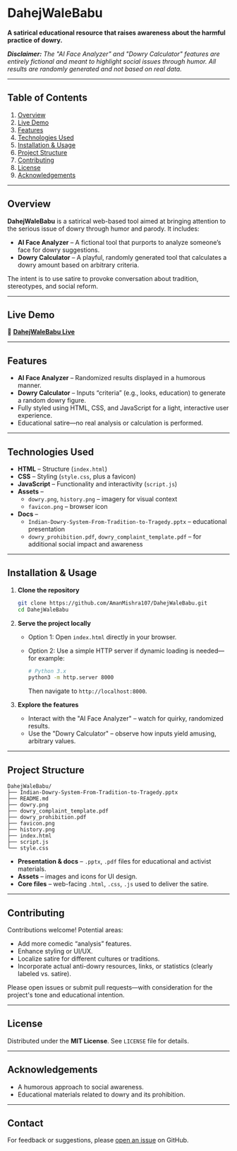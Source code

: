 # DahejWaleBabu

**A satirical educational resource that raises awareness about the harmful practice of dowry.**

_**Disclaimer:** The "AI Face Analyzer" and "Dowry Calculator" features are entirely fictional and meant to highlight social issues through humor. All results are randomly generated and not based on real data._

---

##  Table of Contents

1. [Overview](#overview)  
2. [Live Demo](#live-demo)  
3. [Features](#features)  
4. [Technologies Used](#technologies-used)  
5. [Installation & Usage](#installation--usage)  
6. [Project Structure](#project-structure)  
7. [Contributing](#contributing)  
8. [License](#license)  
9. [Acknowledgements](#acknowledgements)

---

## Overview

**DahejWaleBabu** is a satirical web-based tool aimed at bringing attention to the serious issue of dowry through humor and parody. It includes:

- **AI Face Analyzer** – A fictional tool that purports to analyze someone’s face for dowry suggestions.
- **Dowry Calculator** – A playful, randomly generated tool that calculates a dowry amount based on arbitrary criteria.

The intent is to use satire to provoke conversation about tradition, stereotypes, and social reform.

---

## Live Demo

🔗 **[DahejWaleBabu Live](https://dahej-wale-babu.vercel.app/)**

---

## Features

- **AI Face Analyzer** – Randomized results displayed in a humorous manner.
- **Dowry Calculator** – Inputs “criteria” (e.g., looks, education) to generate a random dowry figure.
- Fully styled using HTML, CSS, and JavaScript for a light, interactive user experience.
- Educational satire—no real analysis or calculation is performed.

---

## Technologies Used

- **HTML** – Structure (`index.html`)  
- **CSS** – Styling (`style.css`, plus a favicon)  
- **JavaScript** – Functionality and interactivity (`script.js`)  
- **Assets** –  
  - `dowry.png`, `history.png` – imagery for visual context  
  - `favicon.png` – browser icon  
- **Docs** –  
  - `Indian-Dowry-System-From-Tradition-to-Tragedy.pptx` – educational presentation  
  - `dowry_prohibition.pdf`, `dowry_complaint_template.pdf` – for additional social impact and awareness

---

## Installation & Usage

1. **Clone the repository**

   ```bash
   git clone https://github.com/AmanMishra107/DahejWaleBabu.git
   cd DahejWaleBabu
   ```

2. **Serve the project locally**

   - Option 1: Open `index.html` directly in your browser.  
   - Option 2: Use a simple HTTP server if dynamic loading is needed—for example:

     ```bash
     # Python 3.x
     python3 -m http.server 8000
     ```

     Then navigate to `http://localhost:8000`.

3. **Explore the features**

   - Interact with the "AI Face Analyzer" – watch for quirky, randomized results.
   - Use the "Dowry Calculator" – observe how inputs yield amusing, arbitrary values.

---

## Project Structure

```
DahejWaleBabu/
├── Indian-Dowry-System-From-Tradition-to-Tragedy.pptx
├── README.md
├── dowry.png
├── dowry_complaint_template.pdf
├── dowry_prohibition.pdf
├── favicon.png
├── history.png
├── index.html
├── script.js
└── style.css
```

- **Presentation & docs** – `.pptx`, `.pdf` files for educational and activist materials.  
- **Assets** – images and icons for UI design.  
- **Core files** – web-facing `.html`, `.css`, `.js` used to deliver the satire.

---

## Contributing

Contributions welcome! Potential areas:
- Add more comedic “analysis” features.  
- Enhance styling or UI/UX.  
- Localize satire for different cultures or traditions.  
- Incorporate actual anti-dowry resources, links, or statistics (clearly labeled vs. satire).

Please open issues or submit pull requests—with consideration for the project's tone and educational intention.

---

## License

Distributed under the **MIT License**. See `LICENSE` file for details.

---

## Acknowledgements

- A humorous approach to social awareness.  
- Educational materials related to dowry and its prohibition.

---

## Contact

For feedback or suggestions, please [open an issue](https://github.com/AmanMishra107/DahejWaleBabu/issues) on GitHub.
